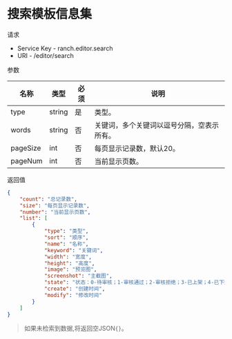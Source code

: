 # 搜索模板信息集

请求
- Service Key - ranch.editor.search
- URI - /editor/search

参数

|名称|类型|必须|说明|
|---|---|---|---|
|type|string|是|类型。|
|words|string|否|关键词，多个关键词以逗号分隔，空表示所有。|
|pageSize|int|否|每页显示记录数，默认20。|
|pageNum|int|否|当前显示页数。|

返回值
```json
{
    "count": "总记录数",
    "size": "每页显示记录数",
    "number": "当前显示页数",
    "list": [
        {
            "type": "类型",
            "sort": "顺序",
            "name": "名称",
            "keyword": "关键词",
            "width": "宽度",
            "height": "高度",
            "image": "预览图",
            "screenshot": "主截图",
            "state": "状态：0-待审核；1-审核通过；2-审核拒绝；3-已上架；4-已下架",
            "create": "创建时间",
            "modify": "修改时间"
        }
    ]
}
```

> 如果未检索到数据,将返回空JSON`{}`。
